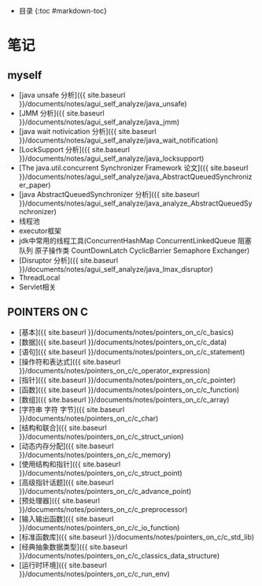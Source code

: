 - 目录
{:toc #markdown-toc}	

# 笔记


## myself
- [java unsafe 分析]({{ site.baseurl }}/documents/notes/agui_self_analyze/java_unsafe)
- [JMM 分析]({{ site.baseurl }}/documents/notes/agui_self_analyze/java_jmm)
- [java wait notivication 分析]({{ site.baseurl }}/documents/notes/agui_self_analyze/java_wait_notification) 
- [LockSupport 分析]({{ site.baseurl }}/documents/notes/agui_self_analyze/java_locksupport)
- [The java.util.concurrent Synchronizer Framework 论文]({{ site.baseurl }}/documents/notes/agui_self_analyze/java_AbstractQueuedSynchronizer_paper)
- [java AbstractQueuedSynchronizer 分析]({{ site.baseurl }}/documents/notes/agui_self_analyze/java_analyze_AbstractQueuedSynchronizer)
- 线程池
- executor框架
- jdk中常用的线程工具(ConcurrentHashMap ConcurrentLinkedQueue 阻塞队列 原子操作类 CountDownLatch CyclicBarrier Semaphore Exchanger)
- [Disruptor 分析]({{ site.baseurl }}/documents/notes/agui_self_analyze/java_lmax_disruptor)
- ThreadLocal
- Servlet相关




## POINTERS ON C
- [基本]({{ site.baseurl }}/documents/notes/pointers_on_c/c_basics)
- [数据]({{ site.baseurl }}/documents/notes/pointers_on_c/c_data)
- [语句]({{ site.baseurl }}/documents/notes/pointers_on_c/c_statement)
- [操作符和表达式]({{ site.baseurl }}/documents/notes/pointers_on_c/c_operator_expression)
- [指针]({{ site.baseurl }}/documents/notes/pointers_on_c/c_pointer)
- [函数]({{ site.baseurl }}/documents/notes/pointers_on_c/c_function)
- [数组]({{ site.baseurl }}/documents/notes/pointers_on_c/c_array)
- [字符串 字符 字节]({{ site.baseurl }}/documents/notes/pointers_on_c/c_char)
- [结构和联合]({{ site.baseurl }}/documents/notes/pointers_on_c/c_struct_union)
- [动态内存分配]({{ site.baseurl }}/documents/notes/pointers_on_c/c_memory)
- [使用结构和指针]({{ site.baseurl }}/documents/notes/pointers_on_c/c_struct_point)
- [高级指针话题]({{ site.baseurl }}/documents/notes/pointers_on_c/c_advance_point)
- [预处理器]({{ site.baseurl }}/documents/notes/pointers_on_c/c_preprocessor)
- [输入输出函数]({{ site.baseurl }}/documents/notes/pointers_on_c/c_io_function)
- [标准函数库]({{ site.baseurl }}/documents/notes/pointers_on_c/c_std_lib)
- [经典抽象数据类型]({{ site.baseurl }}/documents/notes/pointers_on_c/c_classics_data_structure)
- [运行时环境]({{ site.baseurl }}/documents/notes/pointers_on_c/c_run_env)






